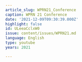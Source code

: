 ```yaml
---
article_slug: WPRN21_Conference
caption: WPRN 21 Conference
date: '2021-12-09T09:30:39.000Z'
highlight: false
id: ULeeaCclxW0
issue: content/issues/WPRN21.md
language: English
type: youtube
years: 2021

---
```

